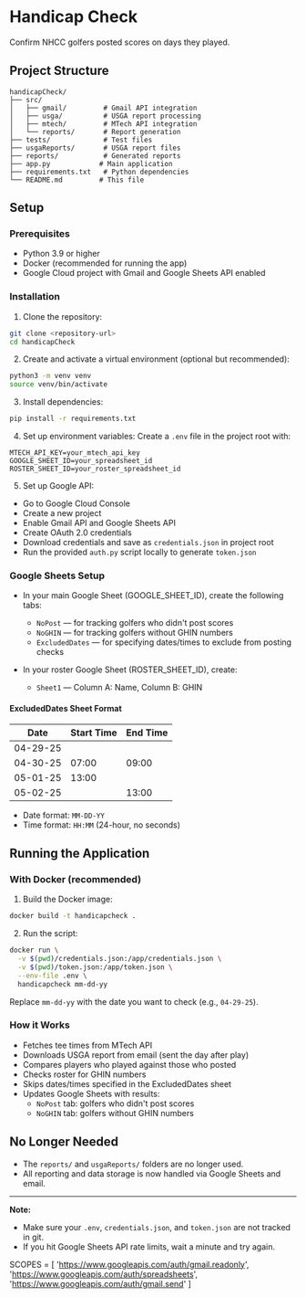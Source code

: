 # Handicap Check

Confirm NHCC golfers posted scores on days they played.

## Project Structure
```
handicapCheck/
├── src/
│   ├── gmail/         # Gmail API integration
│   ├── usga/          # USGA report processing
│   ├── mtech/         # MTech API integration
│   └── reports/       # Report generation
├── tests/             # Test files
├── usgaReports/       # USGA report files
├── reports/           # Generated reports
├── app.py            # Main application
├── requirements.txt   # Python dependencies
└── README.md         # This file
```

## Setup

### Prerequisites
- Python 3.9 or higher
- Docker (recommended for running the app)
- Google Cloud project with Gmail and Google Sheets API enabled

### Installation

1. Clone the repository:
```bash
git clone <repository-url>
cd handicapCheck
```

2. Create and activate a virtual environment (optional but recommended):
```bash
python3 -m venv venv
source venv/bin/activate
```

3. Install dependencies:
```bash
pip install -r requirements.txt
```

4. Set up environment variables:
Create a `.env` file in the project root with:
```
MTECH_API_KEY=your_mtech_api_key
GOOGLE_SHEET_ID=your_spreadsheet_id
ROSTER_SHEET_ID=your_roster_spreadsheet_id
```

5. Set up Google API:
- Go to Google Cloud Console
- Create a new project
- Enable Gmail API and Google Sheets API
- Create OAuth 2.0 credentials
- Download credentials and save as `credentials.json` in project root
- Run the provided `auth.py` script locally to generate `token.json`

### Google Sheets Setup

- In your main Google Sheet (GOOGLE_SHEET_ID), create the following tabs:
    - `NoPost` — for tracking golfers who didn't post scores
    - `NoGHIN` — for tracking golfers without GHIN numbers
    - `ExcludedDates` — for specifying dates/times to exclude from posting checks

- In your roster Google Sheet (ROSTER_SHEET_ID), create:
    - `Sheet1` — Column A: Name, Column B: GHIN

#### ExcludedDates Sheet Format

| Date      | Start Time | End Time |
|-----------|------------|----------|
| 04-29-25  |            |          |  ← Exclude entire day
| 04-30-25  | 07:00      | 09:00    |  ← Exclude 7-9 AM
| 05-01-25  | 13:00      |          |  ← Exclude after 1 PM
| 05-02-25  |            | 13:00    |  ← Exclude before 1 PM

- Date format: `MM-DD-YY`
- Time format: `HH:MM` (24-hour, no seconds)

## Running the Application

### With Docker (recommended)

1. Build the Docker image:
```bash
docker build -t handicapcheck .
```

2. Run the script:
```bash
docker run \
  -v $(pwd)/credentials.json:/app/credentials.json \
  -v $(pwd)/token.json:/app/token.json \
  --env-file .env \
  handicapcheck mm-dd-yy
```
Replace `mm-dd-yy` with the date you want to check (e.g., `04-29-25`).

### How it Works

- Fetches tee times from MTech API
- Downloads USGA report from email (sent the day after play)
- Compares players who played against those who posted
- Checks roster for GHIN numbers
- Skips dates/times specified in the ExcludedDates sheet
- Updates Google Sheets with results:
    - `NoPost` tab: golfers who didn't post scores
    - `NoGHIN` tab: golfers without GHIN numbers

## No Longer Needed

- The `reports/` and `usgaReports/` folders are no longer used.
- All reporting and data storage is now handled via Google Sheets and email.

---

**Note:**  
- Make sure your `.env`, `credentials.json`, and `token.json` are not tracked in git.
- If you hit Google Sheets API rate limits, wait a minute and try again.

SCOPES = [
    'https://www.googleapis.com/auth/gmail.readonly',
    'https://www.googleapis.com/auth/spreadsheets',
    'https://www.googleapis.com/auth/gmail.send'
]